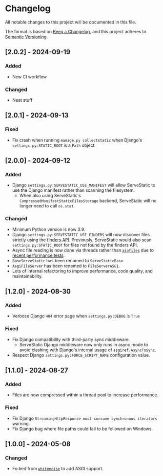 # Changelog

All notable changes to this project will be documented in this file.

The format is based on [Keep a Changelog](https://keepachangelog.com/en/1.1.0/),
and this project adheres to [Semantic Versioning](https://semver.org/spec/v2.0.0.html).

## [2.0.2] - 2024-09-19

### Added

- New CI workflow

### Changed

- Neat stuff

## [2.0.1] - 2024-09-13

### Fixed

- Fix crash when running `manage.py collectstatic` when Django's `settings.py:STATIC_ROOT` is a `Path` object.

## [2.0.0] - 2024-09-12

### Added

- Django `settings.py:SERVESTATIC_USE_MANIFEST` will allow ServeStatic to use the Django manifest rather than scanning the filesystem.
  - When also using ServeStatic's `CompressedManifestStaticFilesStorage` backend, ServeStatic will no longer need to call `os.stat`.

### Changed

- Minimum Python version is now 3.9.
- Django `settings.py:SERVESTATIC_USE_FINDERS` will now discover files strictly using the [finders API](https://docs.djangoproject.com/en/stable/ref/contrib/staticfiles/#finders-module). Previously, ServeStatic would also scan `settings.py:STATIC_ROOT` for files not found by the finders API.
- Async file reading is now done via threads rather than [`aiofiles`](https://github.com/Tinche/aiofiles) due to [recent performance tests](https://github.com/mosquito/aiofile/issues/88#issuecomment-2314380621).
- `BaseServeStatic` has been renamed to `ServeStaticBase`.
- `AsgiFileServer` has been renamed to `FileServerASGI`.
- Lots of internal refactoring to improve performance, code quality, and maintainability.

## [1.2.0] - 2024-08-30

### Added

- Verbose Django `404` error page when `settings.py:DEBUG` is `True`

### Fixed

- Fix Django compatibility with third-party sync middleware.
  - ServeStatic Django middleware now only runs in async mode to avoid clashing with Django's internal usage of `asgiref.AsyncToSync`.
- Respect Django `settings.py:FORCE_SCRIPT_NAME` configuration value.

## [1.1.0] - 2024-08-27

### Added

- Files are now compressed within a thread pool to increase performance.

### Fixed

- Fix Django `StreamingHttpResponse must consume synchronous iterators` warning.
- Fix Django bug where file paths could fail to be followed on Windows.

## [1.0.0] - 2024-05-08

### Changed

- Forked from [`whitenoise`](https://github.com/evansd/whitenoise) to add ASGI support.
